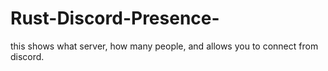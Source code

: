 # Rust-Discord-Presence-
this shows what server, how many people, and allows you to connect from discord. 

